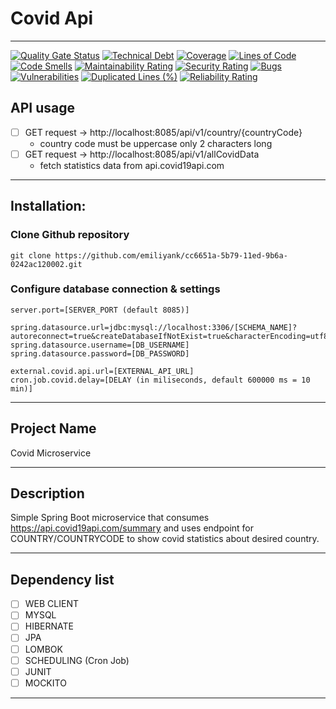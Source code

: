# Covid Api
***
[![Quality Gate Status](https://sonarcloud.io/api/project_badges/measure?project=emiliyank_cc6651a-5b79-11ed-9b6a-0242ac120002&metric=alert_status)](https://sonarcloud.io/summary/new_code?id=emiliyank_cc6651a-5b79-11ed-9b6a-0242ac120002)
[![Technical Debt](https://sonarcloud.io/api/project_badges/measure?project=emiliyank_cc6651a-5b79-11ed-9b6a-0242ac120002&metric=sqale_index)](https://sonarcloud.io/summary/new_code?id=emiliyank_cc6651a-5b79-11ed-9b6a-0242ac120002)
[![Coverage](https://sonarcloud.io/api/project_badges/measure?project=emiliyank_cc6651a-5b79-11ed-9b6a-0242ac120002&metric=coverage)](https://sonarcloud.io/summary/new_code?id=emiliyank_cc6651a-5b79-11ed-9b6a-0242ac120002)
[![Lines of Code](https://sonarcloud.io/api/project_badges/measure?project=emiliyank_cc6651a-5b79-11ed-9b6a-0242ac120002&metric=ncloc)](https://sonarcloud.io/summary/new_code?id=emiliyank_cc6651a-5b79-11ed-9b6a-0242ac120002)
[![Code Smells](https://sonarcloud.io/api/project_badges/measure?project=emiliyank_cc6651a-5b79-11ed-9b6a-0242ac120002&metric=code_smells)](https://sonarcloud.io/summary/new_code?id=emiliyank_cc6651a-5b79-11ed-9b6a-0242ac120002)
[![Maintainability Rating](https://sonarcloud.io/api/project_badges/measure?project=emiliyank_cc6651a-5b79-11ed-9b6a-0242ac120002&metric=sqale_rating)](https://sonarcloud.io/summary/new_code?id=emiliyank_cc6651a-5b79-11ed-9b6a-0242ac120002)
[![Security Rating](https://sonarcloud.io/api/project_badges/measure?project=emiliyank_cc6651a-5b79-11ed-9b6a-0242ac120002&metric=security_rating)](https://sonarcloud.io/summary/new_code?id=emiliyank_cc6651a-5b79-11ed-9b6a-0242ac120002)
[![Bugs](https://sonarcloud.io/api/project_badges/measure?project=emiliyank_cc6651a-5b79-11ed-9b6a-0242ac120002&metric=bugs)](https://sonarcloud.io/summary/new_code?id=emiliyank_cc6651a-5b79-11ed-9b6a-0242ac120002)
[![Vulnerabilities](https://sonarcloud.io/api/project_badges/measure?project=emiliyank_cc6651a-5b79-11ed-9b6a-0242ac120002&metric=vulnerabilities)](https://sonarcloud.io/summary/new_code?id=emiliyank_cc6651a-5b79-11ed-9b6a-0242ac120002)
[![Duplicated Lines (%)](https://sonarcloud.io/api/project_badges/measure?project=emiliyank_cc6651a-5b79-11ed-9b6a-0242ac120002&metric=duplicated_lines_density)](https://sonarcloud.io/summary/new_code?id=emiliyank_cc6651a-5b79-11ed-9b6a-0242ac120002)
[![Reliability Rating](https://sonarcloud.io/api/project_badges/measure?project=emiliyank_cc6651a-5b79-11ed-9b6a-0242ac120002&metric=reliability_rating)](https://sonarcloud.io/summary/new_code?id=emiliyank_cc6651a-5b79-11ed-9b6a-0242ac120002)
## API usage
- [ ] GET request -> http://localhost:8085/api/v1/country/{countryCode} 
  * country code must be uppercase only 2 characters long 
- [ ] GET request -> http://localhost:8085/api/v1/allCovidData
  * fetch statistics data from api.covid19api.com
***

## Installation:
### Clone Github repository

```
git clone https://github.com/emiliyank/cc6651a-5b79-11ed-9b6a-0242ac120002.git
```

### Configure database connection & settings
```
server.port=[SERVER_PORT (default 8085)] 

spring.datasource.url=jdbc:mysql://localhost:3306/[SCHEMA_NAME]?autoreconnect=true&createDatabaseIfNotExist=true&characterEncoding=utf8
spring.datasource.username=[DB_USERNAME]
spring.datasource.password=[DB_PASSWORD]

external.covid.api.url=[EXTERNAL_API_URL]
cron.job.covid.delay=[DELAY (in miliseconds, default 600000 ms = 10 min)] 
```
***

## Project Name
Covid Microservice
***
## Description
Simple Spring Boot microservice that consumes https://api.covid19api.com/summary and uses endpoint for COUNTRY/COUNTRYCODE to show covid statistics about desired country.
***
## Dependency list
- [ ] WEB CLIENT 
- [ ] MYSQL  
- [ ] HIBERNATE
- [ ] JPA
- [ ] LOMBOK
- [ ] SCHEDULING (Cron Job)
- [ ] JUNIT
- [ ] MOCKITO

***
